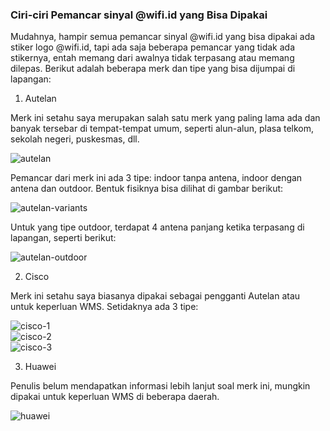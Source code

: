 ### **Ciri-ciri Pemancar sinyal @wifi.id yang Bisa Dipakai**

Mudahnya, hampir semua pemancar sinyal @wifi.id yang bisa dipakai ada stiker logo @wifi.id, tapi ada saja beberapa pemancar yang tidak ada stikernya, entah memang dari awalnya tidak terpasang atau memang dilepas. Berikut adalah beberapa merk dan tipe yang bisa dijumpai di lapangan:

1. Autelan

Merk ini setahu saya merupakan salah satu merk yang paling lama ada dan banyak tersebar di tempat-tempat umum, seperti alun-alun, plasa telkom, sekolah negeri, puskesmas, dll.

![autelan](pics/autelan-1.png)

Pemancar dari merk ini ada 3 tipe: indoor tanpa antena, indoor dengan antena dan outdoor.
Bentuk fisiknya bisa dilihat di gambar berikut:

![autelan-variants](pics/autelan-2.png)

Untuk yang tipe outdoor, terdapat 4 antena panjang ketika terpasang di lapangan, seperti berikut:

![autelan-outdoor](pics/autelan-3.png)

2. Cisco

Merk ini setahu saya biasanya dipakai sebagai pengganti Autelan atau untuk keperluan WMS. Setidaknya ada 3 tipe:

![cisco-1](pics/cisco-1.png)  
![cisco-2](pics/cisco-2.png)  
![cisco-3](pics/cisco-3.png)

3. Huawei

Penulis belum mendapatkan informasi lebih lanjut soal merk ini, mungkin dipakai untuk keperluan WMS di beberapa daerah.

![huawei](pics/huawei-1.png)